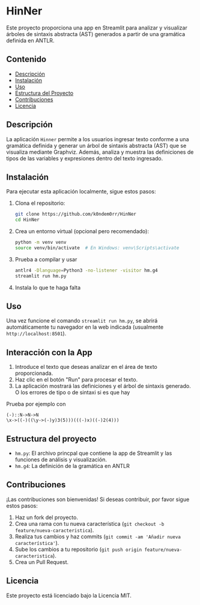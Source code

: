 # HinNer

Este proyecto proporciona una app en Streamlit para analizar y visualizar árboles de sintaxis abstracta (AST) generados a partir de una gramática definida en ANTLR.

## Contenido

- [Descripción](#descripción)
- [Instalación](#instalación)
- [Uso](#uso)
- [Estructura del Proyecto](#estructura-del-proyecto)
- [Contribuciones](#contribuciones)
- [Licencia](#licencia)

## Descripción

La aplicación `Hinner` permite a los usuarios ingresar texto conforme a una gramática definida y generar un árbol de sintaxis abstracta (AST) que se visualiza mediante Graphviz. Además, analiza y muestra las definiciones de tipos de las variables y expresiones dentro del texto ingresado.

## Instalación

Para ejecutar esta aplicación localmente, sigue estos pasos:

1. Clona el repositorio:

   ```bash
   git clone https://github.com/k0ndem0rr/HinNer
   cd HinNer
   ```

2. Crea un entorno virtual (opcional pero recomendado):

   ```bash
   python -m venv venv
   source venv/bin/activate  # En Windows: venv\Scripts\activate
   ```

3. Prueba a compilar y usar
   ```bash
   antlr4 -Dlanguage=Python3 -no-listener -visitor hm.g4
   streamlit run hm.py
   ```

4. Instala lo que te haga falta

## Uso

Una vez funcione el comando ```streamlit run hm.py```, se abrirá automáticamente tu navegador en la web indicada (usualmente `http://localhost:8501`).

## Interacción con la App

1. Introduce el texto que deseas analizar en el área de texto proporcionada.
2. Haz clic en el botón "Run" para procesar el texto.
3. La aplicación mostrará las definiciones y el árbol de sintaxis generado. O los errores de tipo o de sintaxi si es que hay

Prueba por ejemplo con
```hm.g4
(-)::N->N->N
\x->((-)((\y->(-)y)3(5)))(((-)x)((-)2(4)))
```

## Estructura del proyecto

- `hm.py`: El archivo princpal que contiene la app de Streamlit y las funciones de análisis y visualización.
- `hm.g4`: La definición de la gramática en ANTLR

## Contribuciones

¡Las contribuciones son bienvenidas! Si deseas contribuir, por favor sigue estos pasos:

1. Haz un fork del proyecto.
2. Crea una rama con tu nueva característica (`git checkout -b feature/nueva-caracteristica`).
3. Realiza tus cambios y haz commits (`git commit -am 'Añadir nueva característica'`).
4. Sube los cambios a tu repositorio (`git push origin feature/nueva-caracteristica`).
5. Crea un Pull Request.

## Licencia

Este proyecto está licenciado bajo la Licencia MIT.